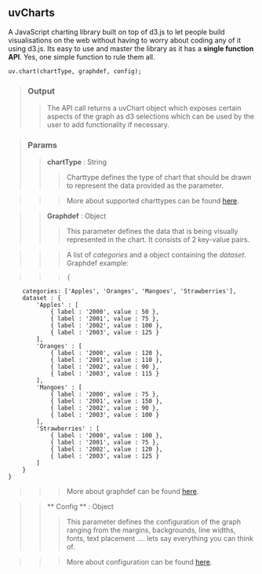 ## uvCharts
A JavaScript charting library built on top of d3.js to let people build visualisations on the web without having to worry about coding any of it using d3.js. Its easy to use and master the library as it has a **single function API**. Yes, one simple function to rule them all.

```
uv.chart(chartType, graphdef, config); 
```

> ### Output
>> The API call returns a uvChart object which exposes certain aspects of the graph as d3 selections which can be used by the user to add functionality if necessary.

> ### Params
>> **chartType** : String
>>> Charttype defines the type of chart that should be drawn to represent the data provided as the parameter.

>>> More about supported charttypes can be found [here](http://www.github.com/todo).

>> **Graphdef** : Object
>>> This parameter defines the data that is being visually represented in the chart.
>>> It consists of 2 key-value pairs.

>>>  A list of *categories* and a object containing the *dataset*. Graphdef example: 

>>> 	{
		categories: ['Apples', 'Oranges', 'Mangoes', 'Strawberries'],
		dataset : {
			'Apples' : [
				{ label : '2000', value : 50 },
				{ label : '2001', value : 75 },
				{ label : '2002', value : 100 },
				{ label : '2003', value : 125 }
			],
			'Oranges' : [
				{ label : '2000', value : 120 },
				{ label : '2001', value : 110 },
				{ label : '2002', value : 90 },
				{ label : '2003', value : 115 }
			],
			'Mangoes' : [
				{ label : '2000', value : 75 },
				{ label : '2001', value : 150 },
				{ label : '2002', value : 90 },
				{ label : '2003', value : 100 }
			],
			'Strawberries' : [
				{ label : '2000', value : 100 },
				{ label : '2001', value : 75 },
				{ label : '2002', value : 120 },
				{ label : '2003', value : 125 }
			]
		}
	}

>>> More about graphdef can be found [here](http://www.github.com/todo).

>> ** Config ** : Object
>>> This parameter defines the configuration of the graph ranging from the margins, backgrounds, line widths, fonts, text placement .... lets say everything you can think of.

>>> More about configuration can be found [here](http://www.github.com/todo).